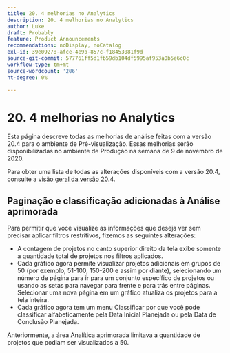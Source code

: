 ```yaml
---
title: ​20. 4 melhorias no Analytics
description: ​20. 4 melhorias no Analytics
author: Luke
draft: Probably
feature: Product Announcements
recommendations: noDisplay, noCatalog
exl-id: 39e09278-afce-4e9b-857c-f18453081f9d
source-git-commit: 577761ff5d1fb59db104df5995af953a0b5e6c0c
workflow-type: tm+mt
source-wordcount: '206'
ht-degree: 0%

---
```


# &#x200B;20. 4 melhorias no Analytics

Esta página descreve todas as melhorias de análise feitas com a versão 20.4 para o ambiente de Pré-visualização. Essas melhorias serão disponibilizadas no ambiente de Produção na semana de 9 de novembro de 2020.

Para obter uma lista de todas as alterações disponíveis com a versão 20.4, consulte a [visão geral da versão 20.4](../../../product-announcements/product-releases/20.4-release-activity/20-4-release-overview.md).

## Paginação e classificação adicionadas à Análise aprimorada

Para permitir que você visualize as informações que deseja ver sem precisar aplicar filtros restritivos, fizemos as seguintes alterações:

* A contagem de projetos no canto superior direito da tela exibe somente a quantidade total de projetos nos filtros aplicados.
* Cada gráfico agora permite visualizar projetos adicionais em grupos de 50 (por exemplo, 51-100, 150-200 e assim por diante), selecionando um número de página para ir para um conjunto específico de projetos ou usando as setas para navegar para frente e para trás entre páginas. Selecionar uma nova página em um gráfico atualiza os projetos para a tela inteira.
* Cada gráfico agora tem um menu Classificar por que você pode classificar alfabeticamente pela Data Inicial Planejada ou pela Data de Conclusão Planejada.

Anteriormente, a área Analítica aprimorada limitava a quantidade de projetos que podiam ser visualizados a 50.
